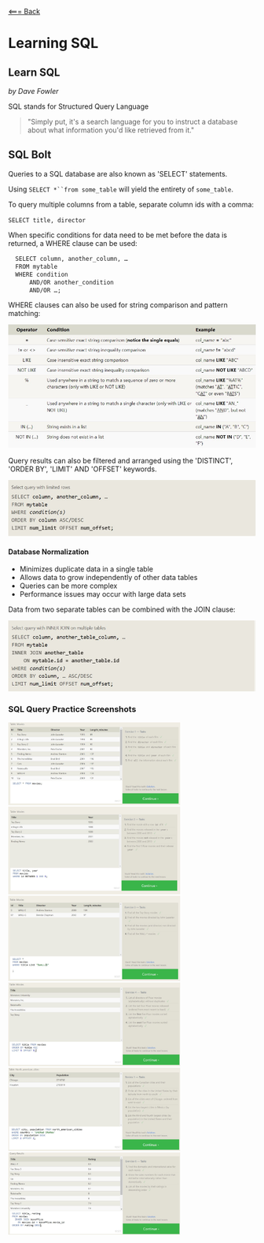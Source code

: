 [<=== Back](README.md)

# Learning SQL

## Learn SQL 
*by Dave Fowler*

SQL stands for Structured Query Language
> "Simply put, it's a search language for you to instruct a database about what information you'd like retrieved from it."

## SQL Bolt

Queries to a SQL database are also known as 'SELECT' statements.

Using `SELECT *``from some_table` will yield the entirety of `some_table`.

To query multiple columns from a table, separate column ids with a comma:

`SELECT title, director`

When specific conditions for data need to be met before the data is returned, a WHERE clause can be used:

```
  SELECT column, another_column, …
  FROM mytable
  WHERE condition
      AND/OR another_condition
      AND/OR …;

```

WHERE clauses can also be used for string comparison and pattern matching:

![WHERE Clause Comparisons](img/SQLPatterns.jpg)

Query results can also be filtered and arranged using the 'DISTINCT', 'ORDER BY', 'LIMIT' AND 'OFFSET' keywords.

![Filter](img/FilterSQL.jpg)

#### Database Normalization

- Minimizes duplicate data in a single table
- Allows data to grow independently of other data tables
- Queries can be more complex
- Performance issues may occur with large data sets

Data from two separate tables can be combined with the JOIN clause:

![Join](img/JoinSQL.jpg)

### SQL Query Practice Screenshots

<img src="img/SQL1.jpg" alt="exercise1" width="350"/><img src="img/SQL2.jpg" alt="exercise2" width="350"/><img src="img/SQL3.jpg" alt="exercise3" width="350"/>   
<img src="img/SQL4.jpg" alt="exercise4" width="350"/><img src="img/SQL5.jpg" alt="exercise5" width="350"/><img src="img/SQL6.jpg" alt="exercise6" width="350"/>


